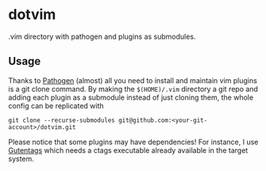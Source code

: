 # dotvim

.vim directory with pathogen and plugins as submodules.

## Usage
Thanks to [Pathogen](https://github.com/tpope/vim-pathogen) (almost) all you need to install and maintain vim plugins is a git clone command.
By making the `$(HOME)/.vim` directory a git repo and adding each plugin as a submodule instead of just cloning them, the whole config can be replicated with 

```
git clone --recurse-submodules git@github.com:<your-git-account>/dotvim.git
```

Please notice that some plugins may have dependencies! For instance, I use [Gutentags](https://github.com/ludovicchabant/vim-gutentags) which needs a ctags executable already available in the target system.


